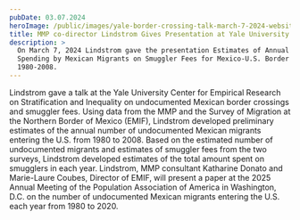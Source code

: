 ```yaml
---
pubDate: 03.07.2024
heroImage: /public/images/yale-border-crossing-talk-march-7-2024-website.png
title: MMP co-director Lindstrom Gives Presentation at Yale University
description: >
  On March 7, 2024 Lindstrom gave the presentation Estimates of Annual Total
  Spending by Mexican Migrants on Smuggler Fees for Mexico-U.S. Border Crossings
  1980-2008.
---
```

Lindstrom gave a talk at the Yale University Center for Empirical Research on Stratification and Inequality on undocumented Mexican border crossings and smuggler fees. Using data from the MMP and the Survey of Migration at the Northern Border of Mexico (EMIF), Lindstrom developed preliminary estimates of the annual number of undocumented Mexican migrants entering the U.S. from 1980 to 2008. Based on the estimated number of undocumented migrants and estimates of smuggler fees from the two surveys, Lindstrom developed estimates of the total amount spent on smugglers in each year. Lindstrom, MMP consultant Katharine Donato and Marie-Laure Coubes, Director of EMIF, will present a paper at the 2025 Annual Meeting of the Population Association of America in Washington, D.C. on the number of undocumented Mexican migrants entering the U.S. each year from 1980 to 2020.
